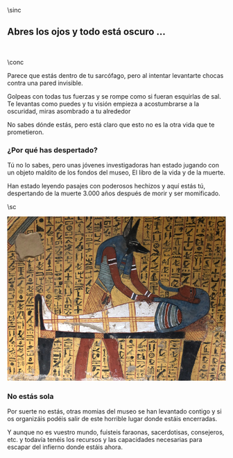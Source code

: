 \sinc

## Abres los ojos y todo está oscuro …

&nbsp;

\conc

Parece que estás dentro de tu sarcófago, pero al intentar levantarte chocas contra una pared invisible.

Golpeas con todas tus fuerzas y se rompe como si fueran esquirlas de sal. Te levantas como puedes y tu visión empieza a acostumbrarse a la oscuridad, miras asombrado a tu alrededor

No sabes dónde estás, pero está claro que esto no es la otra vida que te prometieron.

### ¿Por qué has despertado?

Tú no lo sabes, pero unas jóvenes investigadoras han estado jugando con un objeto maldito de los fondos del museo, El libro de la vida y de la muerte.

Han estado leyendo pasajes con poderosos hechizos y aquí estás tú, despertando de la muerte 3.000 años después de morir y ser momificado.

\sc

[![Égypte, Al Qarana (nécropole thébaine), Deir el-Medina, Tombeau d'un ouvrier, Amennakht ou Nebenmaat - Marie Thérèse Hébert & Jean Robert Thibault](./images/anubis-tending-to-a-mummy-12664.jpg "Égypte, Al Qarana (nécropole thébaine), Deir el-Medina, Tombeau d'un ouvrier, Amennakht ou Nebenmaat - Marie Thérèse Hébert & Jean Robert Thibault")](https://www.flickr.com/photos/jrthibault/49992702476/in/album-72157714654737082/ "Égypte, Al Qarana (nécropole thébaine), Deir el-Medina, Tombeau d'un ouvrier, Amennakht ou Nebenmaat - Marie Thérèse Hébert & Jean Robert Thibault")

### No estás sola

Por suerte no estás, otras momias del museo se han levantado contigo y si os organizáis podéis salir de este horrible lugar donde estáis encerradas.

Y aunque no es vuestro mundo, fuisteis faraonas, sacerdotisas, consejeros, etc. y todavía tenéis los recursos y las capacidades necesarias para escapar del infierno donde estáis ahora.